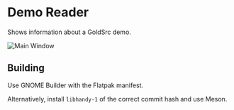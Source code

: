 # Demo Reader

Shows information about a GoldSrc demo.

![Main Window](https://user-images.githubusercontent.com/1794388/91356575-8eaf9a00-e7f8-11ea-8677-7f06afdc6ca4.png)

## Building

Use GNOME Builder with the Flatpak manifest.

Alternatively, install `libhandy-1` of the correct commit hash and use Meson.
